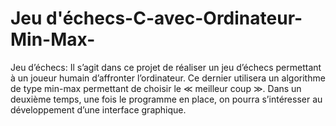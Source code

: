 # Jeu d'échecs-C-avec-Ordinateur-Min-Max-
Jeu d’échecs:  Il s’agit dans ce projet de réaliser un jeu  d’échecs permettant à un joueur humain  d’affronter l’ordinateur. Ce dernier utilisera  un algorithme de type min-max permettant  de choisir le ≪ meilleur coup ≫. Dans un  deuxième temps, une fois le programme en  place, on pourra s’intéresser au  développement d’une interface graphique.
